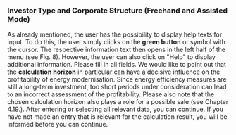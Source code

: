 <script setup>
import ImageCaption from '../components/Imagecaption.vue'
</script>

### Investor Type and Corporate Structure (Freehand and Assisted Mode)

As already mentioned, the user has the possibility to display help texts for input. To do this, the user simply clicks on the **green button** or symbol with the cursor. The respective information text then opens in the left half of the menu (see Fig. 8). However, the user can also click on "Help" to display additional information.
Please fill in all fields. We would like to point out that the **calculation horizon** in particular can have a decisive influence on the profitability of energy modernisation. Since energy efficiency measures are still a long-term investment, too short periods under consideration can lead to an incorrect assessment of the profitability. Please also note that the chosen calculation horizon also plays a role for a possible sale (see Chapter 4.19.).
After entering or selecting all relevant data, you can continue. If you have not made an entry that is relevant for the calculation result, you will be informed before you can continue.

<ImageCaption src="/img/invchars.png" caption="Figure 8: Investor characteristics"></ImageCaption>
